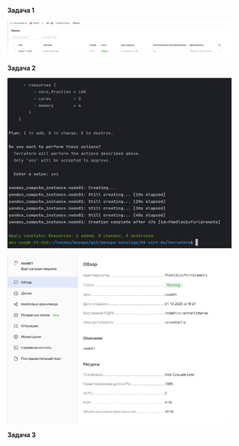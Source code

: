 **Задача 1**

![debian-11-base](./src/debian-11-base.png)

**Задача 2**

![terraform_plan_apply](./src/terraform_plan_apply.png)

![terraform_vm_created](./src/terraform_vm_created.png)

**Задача 3**

